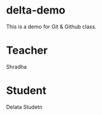 # delta-demo
This is a demo for Git &amp; Github class.

# Teacher
Shradha

# Student
Delata Studetn